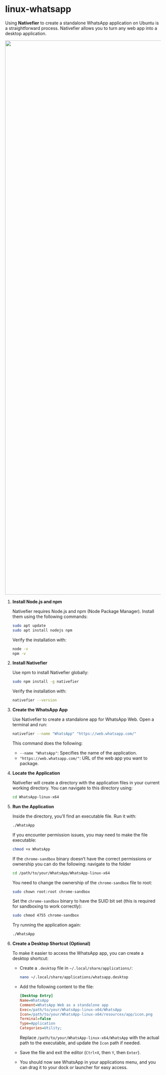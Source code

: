 # linux-whatsapp

Using **Nativefier** to create a standalone WhatsApp application on Ubuntu is a straightforward process. Nativefier allows you to turn any web app into a desktop application.

<div id="techpurview-img" align="center">
  <img width="1785" alt="303564370-41c0c3d3-4803-451e-9df9-8acb20fd2908" src="https://github.com/user-attachments/assets/d2fd9347-181d-4397-abea-2e69c834c343">
</div>

1. **Install Node.js and npm**

   Nativefier requires Node.js and npm (Node Package Manager). Install them using the following commands:

   ```bash
   sudo apt update
   sudo apt install nodejs npm
   ```

   Verify the installation with:

   ```bash
   node -v
   npm -v
   ```
2. **Install Nativefier**

   Use npm to install Nativefier globally:

   ```bash
   sudo npm install -g nativefier
   ```

   Verify the installation with:

   ```bash
   nativefier --version

3. **Create the WhatsApp App**

   Use Nativefier to create a standalone app for WhatsApp Web. Open a terminal and run:

   ```bash
   nativefier --name "WhatsApp" "https://web.whatsapp.com/"
   ```

   This command does the following:
   - `--name "WhatsApp"`: Specifies the name of the application.
   - `"https://web.whatsapp.com/"`: URL of the web app you want to package.

4. **Locate the Application**

   Nativefier will create a directory with the application files in your current working directory. You can navigate to this directory using:

   ```bash
   cd WhatsApp-linux-x64
   ```

5. **Run the Application**

   Inside the directory, you’ll find an executable file. Run it with:

   ```bash
   ./WhatsApp
   ```

   If you encounter permission issues, you may need to make the file executable:
   ```bash
   chmod +x WhatsApp
   ```
   If the `chrome-sandbox` binary doesn’t have the correct permissions or ownership you can do the following:
   navigate to the folder
   ```bash
   cd /path/to/your/WhatsApp/WhatsApp-linux-x64
   ```

   You need to change the ownership of the `chrome-sandbox` file to root:

   ```bash
   sudo chown root:root chrome-sandbox
   ```

   Set the `chrome-sandbox` binary to have the SUID bit set (this is required for sandboxing to work correctly):

   ```bash
   sudo chmod 4755 chrome-sandbox
   ```

   Try running the application again:

   ```bash
   ./WhatsApp
   ```


6. **Create a Desktop Shortcut (Optional)**

   To make it easier to access the WhatsApp app, you can create a desktop shortcut:

   - Create a `.desktop` file in `~/.local/share/applications/`:

     ```bash
     nano ~/.local/share/applications/whatsapp.desktop
     ```

   - Add the following content to the file:

     ```ini
     [Desktop Entry]
     Name=WhatsApp
     Comment=WhatsApp Web as a standalone app
     Exec=/path/to/your/WhatsApp-linux-x64/WhatsApp
     Icon=/path/to/your/WhatsApp-linux-x64/resources/app/icon.png
     Terminal=false
     Type=Application
     Categories=Utility;
     ```

     Replace `/path/to/your/WhatsApp-linux-x64/WhatsApp` with the actual path to the executable, and update the `Icon` path if needed.

   - Save the file and exit the editor (`Ctrl+X`, then `Y`, then `Enter`).

   - You should now see WhatsApp in your applications menu, and you can drag it to your dock or launcher for easy access.
